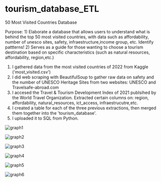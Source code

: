# tourism_database_ETL


50 Most Visited Countries Database

Purpose: 1) Elaborate a database that allows users to understand what is behind the top 50 most visited countries, with data such as affordability, number of unesco sites, safety, infraestructure,income group, etc. Identify pattterns! 
2) Serves as a guide for those wanting to choose a tourism destination based on specific characteristics (such as natural resources, affordability, region,etc.)

1. I gathered data from the most visited countries of 2022 from Kaggle ('most_visited.csv')
2. I did web scraping with BeautifulSoup to gather raw data on safety and the number of UNESCO Heritage Sites from two websites: UNESCO and Travelsafe-abroad.com
3. I accesed the Travel & Tourism Development Index of 2021 publsihed by the World Travel Organization. Extracted certain columns on: region, affordability, natural_resources, ict_access, infraestrucutre,etc.
4. I created a table for each of the three previous extractions, then merged them together into the 'tourism_database'.
5. I uploaded it to SQL from Python.

![graph1](https://github.com/rodrigogtz99/tourism_database_ETL/assets/139127453/bbf3f7e7-a176-4923-9984-0c5ff6f8beb8)

![graph2](https://github.com/rodrigogtz99/tourism_database_ETL/assets/139127453/2b6b584f-0f6b-4a4a-a9b8-9154966fa3b8)

![graph3](https://github.com/rodrigogtz99/tourism_database_ETL/assets/139127453/1a5a3a9d-0f07-4962-99bd-6f85b4bd0732)

![graph4](https://github.com/rodrigogtz99/tourism_database_ETL/assets/139127453/dca55f0e-f4ef-41d8-86d6-fd561ab57eb5)

![graph5](https://github.com/rodrigogtz99/tourism_database_ETL/assets/139127453/46a09c78-b3e0-45ee-adfa-28072982e9af)

![graph6](https://github.com/rodrigogtz99/tourism_database_ETL/assets/139127453/18cc37ae-29d6-4e61-929d-60f153dcb0d6)
